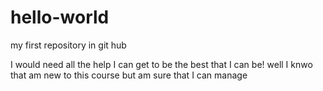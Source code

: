 # hello-world
my first repository in git hub

I would need all the help I can get to be the best that I can be!
well I knwo that am new to this course but am sure that I can manage
